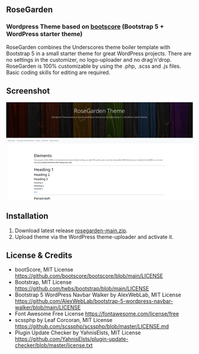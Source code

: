 
## RoseGarden
### Wordpress Theme based on [bootscore](https://bootscore.me/) (Bootstrap 5 + WordPress starter theme)


RoseGarden combines the Underscores theme boiler template with Bootstrap 5 in a small starter theme for great WordPress projects. There are no settings in the customizer, no logo-uploader and no drag'n'drop. RoseGarden is 100% customizable by using the .php, .scss and .js files. Basic coding skills for editing are required.

## Screenshot

![Screenshot](screenshot.png)

## Installation

1. Download latest release [rosegarden-main.zip](https://github.com/eotpcomic/rosegarden/releases).
2. Upload theme via the WordPress theme-uploader and activate it.

## License & Credits

- bootScore, MIT License https://github.com/bootscore/bootscore/blob/main/LICENSE
- Bootstrap, MIT License https://github.com/twbs/bootstrap/blob/main/LICENSE
- Bootstrap 5 WordPress Navbar Walker by AlexWebLab, MIT License https://github.com/AlexWebLab/bootstrap-5-wordpress-navbar-walker/blob/main/LICENSE
- Font Awesome Free License https://fontawesome.com/license/free
- scssphp by Leaf Corcoran, MIT License https://github.com/scssphp/scssphp/blob/master/LICENSE.md
- Plugin Update Checker by YahnisElsts, MIT License https://github.com/YahnisElsts/plugin-update-checker/blob/master/license.txt

